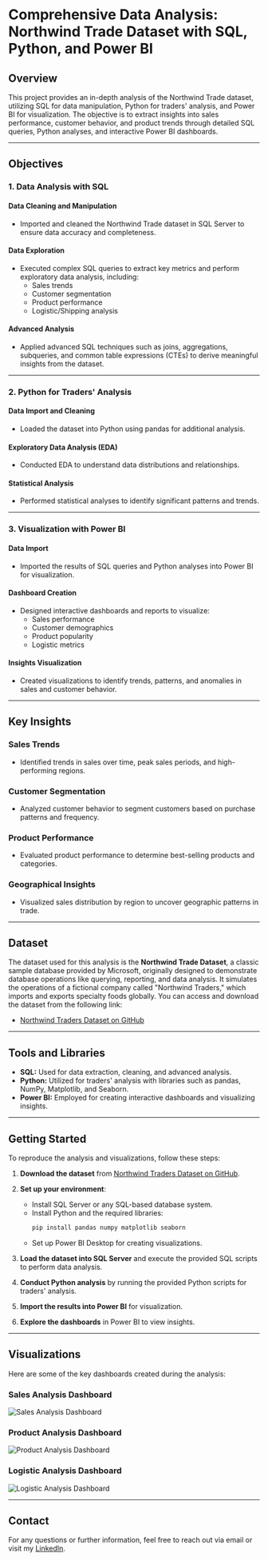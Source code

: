 # Comprehensive Data Analysis: Northwind Trade Dataset with SQL, Python, and Power BI

## Overview

This project provides an in-depth analysis of the Northwind Trade dataset, utilizing SQL for data manipulation, Python for traders' analysis, and Power BI for visualization. The objective is to extract insights into sales performance, customer behavior, and product trends through detailed SQL queries, Python analyses, and interactive Power BI dashboards.

---

## Objectives

### 1. Data Analysis with SQL

#### Data Cleaning and Manipulation

- Imported and cleaned the Northwind Trade dataset in SQL Server to ensure data accuracy and completeness.

#### Data Exploration

- Executed complex SQL queries to extract key metrics and perform exploratory data analysis, including:
  - Sales trends
  - Customer segmentation
  - Product performance
  - Logistic/Shipping analysis

#### Advanced Analysis

- Applied advanced SQL techniques such as joins, aggregations, subqueries, and common table expressions (CTEs) to derive meaningful insights from the dataset.

---

### 2. Python for Traders' Analysis

#### Data Import and Cleaning

- Loaded the dataset into Python using pandas for additional analysis.

#### Exploratory Data Analysis (EDA)

- Conducted EDA to understand data distributions and relationships.

#### Statistical Analysis

- Performed statistical analyses to identify significant patterns and trends.

---

### 3. Visualization with Power BI

#### Data Import

- Imported the results of SQL queries and Python analyses into Power BI for visualization.

#### Dashboard Creation

- Designed interactive dashboards and reports to visualize:
  - Sales performance
  - Customer demographics
  - Product popularity
  - Logistic metrics

#### Insights Visualization

- Created visualizations to identify trends, patterns, and anomalies in sales and customer behavior.

---

## Key Insights

### Sales Trends

- Identified trends in sales over time, peak sales periods, and high-performing regions.

### Customer Segmentation

- Analyzed customer behavior to segment customers based on purchase patterns and frequency.

### Product Performance

- Evaluated product performance to determine best-selling products and categories.

### Geographical Insights

- Visualized sales distribution by region to uncover geographic patterns in trade.

---

## Dataset

The dataset used for this analysis is the **Northwind Trade Dataset**, a classic sample database provided by Microsoft, originally designed to demonstrate database operations like querying, reporting, and data analysis. It simulates the operations of a fictional company called "Northwind Traders," which imports and exports specialty foods globally. You can access and download the dataset from the following link:

- [Northwind Traders Dataset on GitHub](https://github.com/microsoft/sql-server-samples/tree/master/samples/databases/northwind-pubs)

---

## Tools and Libraries

- **SQL:** Used for data extraction, cleaning, and advanced analysis.
- **Python:** Utilized for traders' analysis with libraries such as pandas, NumPy, Matplotlib, and Seaborn.
- **Power BI:** Employed for creating interactive dashboards and visualizing insights.

---

## Getting Started

To reproduce the analysis and visualizations, follow these steps:

1. **Download the dataset** from [Northwind Traders Dataset on GitHub](https://github.com/microsoft/sql-server-samples/tree/master/samples/databases/northwind-pubs).

2. **Set up your environment**:
   - Install SQL Server or any SQL-based database system.
   - Install Python and the required libraries:
     ```bash
     pip install pandas numpy matplotlib seaborn
     ```
   - Set up Power BI Desktop for creating visualizations.

3. **Load the dataset into SQL Server** and execute the provided SQL scripts to perform data analysis.

4. **Conduct Python analysis** by running the provided Python scripts for traders' analysis.

5. **Import the results into Power BI** for visualization.

6. **Explore the dashboards** in Power BI to view insights.

---

## Visualizations

Here are some of the key dashboards created during the analysis:

### Sales Analysis Dashboard

![Sales Analysis Dashboard](https://raw.githubusercontent.com/eatasal/Comprehensive-Data-Analysis-with-SQL-and-PowerBI-on-Northwind-Trade-Dataset/main/Nortwind%20Sales_Analysis.PNG)

### Product Analysis Dashboard

![Product Analysis Dashboard](https://raw.githubusercontent.com/eatasal/Comprehensive-Data-Analysis-with-SQL-and-PowerBI-on-Northwind-Trade-Dataset/main/Northwind_Product%20Analysis.PNG)

### Logistic Analysis Dashboard

![Logistic Analysis Dashboard](https://raw.githubusercontent.com/eatasal/Comprehensive-Data-Analysis-with-SQL-and-PowerBI-on-Northwind-Trade-Dataset/main/Northwind_Logistic%20Analysis.PNG)

---

## Contact

For any questions or further information, feel free to reach out via email or visit my [LinkedIn](https://www.linkedin.com/in/elifatasal/).
